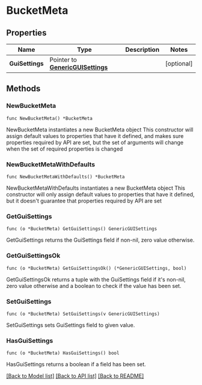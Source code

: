 # BucketMeta

## Properties

Name | Type | Description | Notes
------------ | ------------- | ------------- | -------------
**GuiSettings** | Pointer to [**GenericGUISettings**](GenericGUISettings.md) |  | [optional] 

## Methods

### NewBucketMeta

`func NewBucketMeta() *BucketMeta`

NewBucketMeta instantiates a new BucketMeta object
This constructor will assign default values to properties that have it defined,
and makes sure properties required by API are set, but the set of arguments
will change when the set of required properties is changed

### NewBucketMetaWithDefaults

`func NewBucketMetaWithDefaults() *BucketMeta`

NewBucketMetaWithDefaults instantiates a new BucketMeta object
This constructor will only assign default values to properties that have it defined,
but it doesn't guarantee that properties required by API are set

### GetGuiSettings

`func (o *BucketMeta) GetGuiSettings() GenericGUISettings`

GetGuiSettings returns the GuiSettings field if non-nil, zero value otherwise.

### GetGuiSettingsOk

`func (o *BucketMeta) GetGuiSettingsOk() (*GenericGUISettings, bool)`

GetGuiSettingsOk returns a tuple with the GuiSettings field if it's non-nil, zero value otherwise
and a boolean to check if the value has been set.

### SetGuiSettings

`func (o *BucketMeta) SetGuiSettings(v GenericGUISettings)`

SetGuiSettings sets GuiSettings field to given value.

### HasGuiSettings

`func (o *BucketMeta) HasGuiSettings() bool`

HasGuiSettings returns a boolean if a field has been set.


[[Back to Model list]](../README.md#documentation-for-models) [[Back to API list]](../README.md#documentation-for-api-endpoints) [[Back to README]](../README.md)


